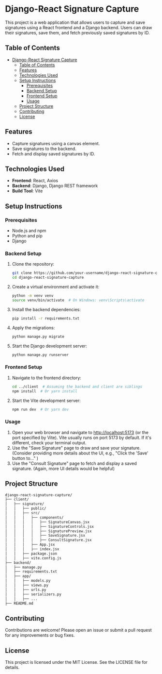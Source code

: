 # Django-React Signature Capture

This project is a web application that allows users to capture and save signatures using a React frontend and a Django backend. Users can draw their signatures, save them, and fetch previously saved signatures by ID.

## Table of Contents

- [Django-React Signature Capture](#django-react-signature-capture)
  - [Table of Contents](#table-of-contents)
  - [Features](#features)
  - [Technologies Used](#technologies-used)
  - [Setup Instructions](#setup-instructions)
    - [Prerequisites](#prerequisites)
    - [Backend Setup](#backend-setup)
    - [Frontend Setup](#frontend-setup)
    - [Usage](#usage)
  - [Project Structure](#project-structure)
  - [Contributing](#contributing)
  - [License](#license)

## Features

- Capture signatures using a canvas element.
- Save signatures to the backend.
- Fetch and display saved signatures by ID.

## Technologies Used

- **Frontend**: React, Axios
- **Backend**: Django, Django REST framework
- **Build Tool**: Vite

## Setup Instructions

### Prerequisites

- Node.js and npm
- Python and pip
- Django

### Backend Setup

1. Clone the repository:

   ```sh
   git clone https://github.com/your-username/django-react-signature-capture.git
   cd django-react-signature-capture
   ```

2. Create a virtual environment and activate it:

   ```bash
   python -m venv venv
   source venv/bin/activate  # On Windows: venv\Scripts\activate
   ```

3. Install the backend dependencies:

   ```bash
   pip install -r requirements.txt
   ```

4. Apply the migrations:

   ```bash
   python manage.py migrate
   ```

5. Start the Django development server:

   ```bash
   python manage.py runserver
   ```

### Frontend Setup

1. Navigate to the frontend directory:

   ```bash
   cd ../client  # Assuming the backend and client are siblings
   npm install  # Or yarn install
   ```

2. Start the Vite development server:

   ```bash
   npm run dev  # Or yarn dev
   ```

### Usage

1. Open your web browser and navigate to [http://localhost:5173](http://localhost:5173) (or the port specified by Vite). Vite usually runs on port 5173 by default. If it's different, check your terminal output.
2. Use the "Save Signature" page to draw and save your signature. (Consider providing more details about the UI, e.g., "Click the 'Save' button to..." )
3. Use the "Consult Signature" page to fetch and display a saved signature. (Again, more UI details would be helpful)

## Project Structure

```txt
django-react-signature-capture/
├── client/
│   ├── signature/
│   │   ├── public/
│   │   ├── src/
│   │   │   ├── components/
│   │   │   │   ├── SignatureCanvas.jsx
│   │   │   │   ├── SignatureControls.jsx
│   │   │   │   ├── SignaturePreview.jsx
│   │   │   │   ├── SaveSignature.jsx
│   │   │   │   ├── ConsultSignature.jsx
│   │   │   ├── App.jsx
│   │   │   ├── index.jsx
│   │   ├── package.json
│   │   ├── vite.config.js
├── backend/
│   ├── manage.py
│   ├── requirements.txt
│   ├── app/
│   │   ├── models.py
│   │   ├── views.py
│   │   ├── urls.py
│   │   ├── serializers.py
│   │   ├── ...
├── README.md
```

## Contributing

Contributions are welcome! Please open an issue or submit a pull request for any improvements or bug fixes.

## License

This project is licensed under the MIT License. See the LICENSE file for details.

